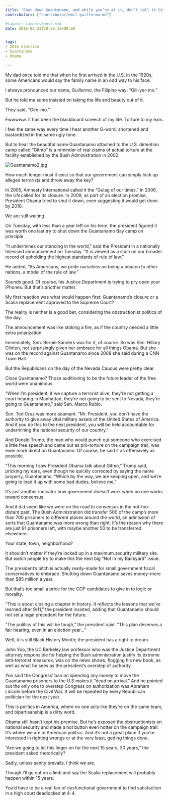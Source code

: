 ```yaml
---
title: 'Shut down Guantanamo, and while you’re at it, don’t call it Gitmo'
contributors: ["contributor/emil-guillermo.md"]

#layout: layouts/post.njk
date: 2016-02-23T20:58:33+00:00


tags:
- 2016 election
- Guantanamo
- Obama

---
```


My dad once told me that when he first arrived in the U.S. in the 1920s, some
Americans would say the family name in an odd way to his face.

I always pronounced our name, Guillermo, the Filipino way: “Gill-yer-mo.”

But he told me some insisted on taking the life and beauty out of it.

They said, “Gee-mo.”

Ewwwww. It has been the blackboard screech of my life. Torture to my ears.

I feel the same way every time I hear another G-word, shortened and bastardized
in the same ugly tone.

But to hear the beautiful name Guantanamo attached to the U.S. detention camp
called “Gitmo” is a reminder of real claims of actual torture at the facility
established by the Bush Administration in 2002.

![Guantanamo2.jpg](/uploads/Guantanamo2.jpg)

How much longer must it exist so that our government can simply lock up alleged
terrorists and throw away the key?

In 2005, Amnesty International called it the “Gulag of our times.” In 2006, the
UN called for its closure. In 2009, as part of an election promise, President
Obama tried to shut it down, even suggesting it would get done by 2010.

We are still waiting.

On Tuesday, with less than a year left on his term, the president figured it was
worth one last try to shut down the Guantanamo Bay camp on principle.

“It undermines our standing in the world,” said the President in a nationally
televised announcement on Tuesday. “It is viewed as a stain on our broader
record of upholding the highest standards of rule of law.”

He added, “As Americans, we pride ourselves on being a beacon to other nations,
a model of the rule of law.”

Sounds good. Of course, his Justice Department is trying to pry open your
iPhones. But that’s another matter.

My first reaction was what would happen first: Guantanamo’s closure or a Scalia
replacement approved to the Supreme Court?

The reality is neither is a good bet, considering the obstructionist politics of
the day.

The announcement was like stoking a fire, as if the country needed a little
extra polarization.

Immediately, Sen. Bernie Sanders was for it, of course. So was Sec. Hillary
Clinton, not surprisingly given her embrace for all things Obama. But she was on
the record against Guantanamo since 2008 she said during a CNN Town Hall.

But the Republicans on the day of the Nevada Caucus were pretty clear.

Close Guantanamo? Those auditioning to be the future leader of the free world
were unanimous.

“When I’m president, if we capture a terrorist alive, they’re not getting a
court hearing in Manhattan, they’re not going to be sent to Nevada, they’re
going to Guantanamo,” said Sen. Marco Rubio.

Sen. Ted Cruz was more adamant: “Mr. President, you don’t have the authority to
give away vital military assets of the United States of America. And if you do
this to the next president, you will be held accountable for undermining the
national security of our country.”

And Donald Trump, the man who would punch out someone who exercised a little
free speech and came out as pro-torture on the campaign trail, was even more
direct on Guantanamo. Of course, he said it as offensively as possible.

“This morning I saw President Obama talk about Gitmo,” Trump said, pricking my
ears, even though he quickly corrected by saying the name properly, Guantanamo.
“Which by the way, we are keeping open, and we’re going to load it up with some
bad dudes, believe me.”

It’s just another indicator how government doesn’t work when no one works toward
consensus.

And it did seem like we were on the road to consensus in the not-too-distant
past. The Bush Administration did transfer 500 of the camp’s more than 700
prisoners to different places around the world, an admission of sorts that
Guantanamo was more wrong than right. It’s the reason why there are just 91
prisoners left, with maybe another 50 to be transferred elsewhere.

Your state, town, neighborhood?

It shouldn’t matter if they’re locked up in a maximum security military site.
But watch people try to make this the next big “Not In my Backyard” issue.

The president’s pitch is actually ready-made for small government fiscal
conservatives to embrace. Shutting down Guantanamo saves money–more than $85
million a year.

But that’s too small a price for the GOP candidates to give in to logic or
morality.

“This is about closing a chapter in history. It reflects the lessons that we’ve
learned after 9/11,” the president insisted, adding that Guantanamo should not
set a legal precedent for the future.

“The politics of this will be tough,” the president said. “This plan deserves a
fair hearing, even in an election year…”

Well, it is still Black History Month; the president has a right to dream.

John Yoo, the UC Berkeley law professor who was the Justice Department attorney
responsible for helping the Bush administration justify its extreme
anti-terrorist measures, was on the news shows, flogging his new book, as well
as what he sees as the president’s overstep of authority.

Yoo said the Congress’ ban on spending any money to move the Guantanamo
prisoners to the U.S makes it “dead on arrival.” And he pointed out the only one
to overstep Congress on authorization was Abraham Lincoln before the Civil War.
It will be repeated by every Republican politician for the next year.

This is politics in America, where no one acts like they’re on the same team,
and bipartisanship is a dirty word.

Obama still hasn’t kept his promise. But he’s exposed the obstructionists on
national security and made a hot button even hotter on the campaign trail. It’s
where we are in American politics. And it’s not a great place if you’re
interested in righting wrongs or at the very least, getting things done.

“Are we going to let this linger on for the next 15 years, 30 years,” the
president asked rhetorically?

Sadly, unless sanity prevails, I think we are.

Though I’ll go out on a limb and say the Scalia replacement will probably happen
within 15 years.

You’d have to be a real fan of dysfunctional government to find satisfaction in
a high court deadlocked at 4-4.
